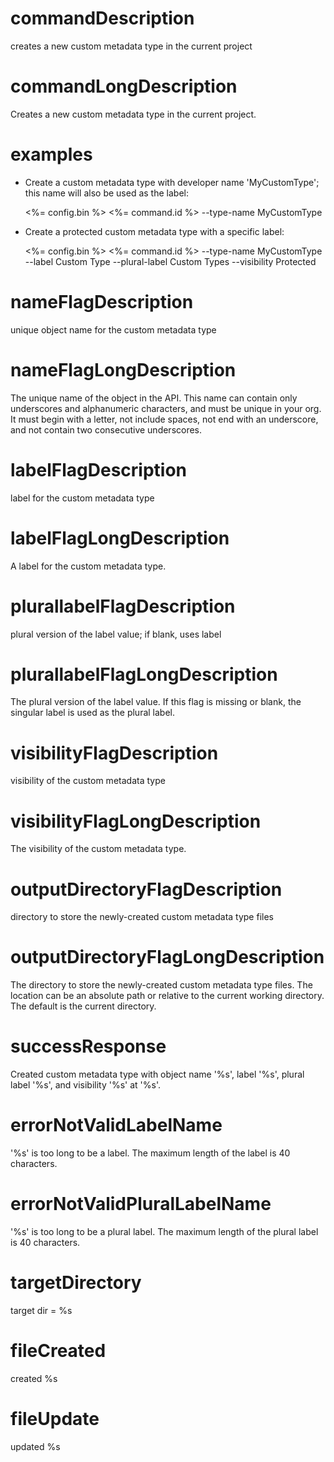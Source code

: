 # commandDescription

creates a new custom metadata type in the current project

# commandLongDescription

Creates a new custom metadata type in the current project.

# examples

- Create a custom metadata type with developer name 'MyCustomType'; this name will also be used as the label:

  <%= config.bin %> <%= command.id %> --type-name MyCustomType

- Create a protected custom metadata type with a specific label:

  <%= config.bin %> <%= command.id %> --type-name MyCustomType --label Custom Type --plural-label Custom Types --visibility Protected

# nameFlagDescription

unique object name for the custom metadata type

# nameFlagLongDescription

The unique name of the object in the API. This name can contain only underscores and alphanumeric characters, and must be unique in your org. It must begin with a letter, not include spaces, not end with an underscore, and not contain two consecutive underscores.

# labelFlagDescription

label for the custom metadata type

# labelFlagLongDescription

A label for the custom metadata type.

# plurallabelFlagDescription

plural version of the label value; if blank, uses label

# plurallabelFlagLongDescription

The plural version of the label value. If this flag is missing or blank, the singular label is used as the plural label.

# visibilityFlagDescription

visibility of the custom metadata type

# visibilityFlagLongDescription

The visibility of the custom metadata type.

# outputDirectoryFlagDescription

directory to store the newly-created custom metadata type files

# outputDirectoryFlagLongDescription

The directory to store the newly-created custom metadata type files. The location can be an absolute path or relative to the current working directory. The default is the current directory.

# successResponse

Created custom metadata type with object name '%s', label '%s', plural label '%s', and visibility '%s' at '%s'.

# errorNotValidLabelName

'%s' is too long to be a label. The maximum length of the label is 40 characters.

# errorNotValidPluralLabelName

'%s' is too long to be a plural label. The maximum length of the plural label is 40 characters.

# targetDirectory

target dir = %s

# fileCreated

created %s

# fileUpdate

updated %s
